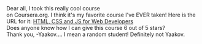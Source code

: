 <!DOCTYPE html>
<html>
<head>
	<title>HOLA</title>
</head>
<body>
	<div>Dear all,
	<span>I took this really cool course
	</span></div>
	<span>on Coursera.org. I think it's
	my favorite course I've EVER taken!
	Here is the URL for it:
	</span>
	<a href="...">HTML, CSS and JS for Web Developers</a>
	<div>
	Does anyone know how I can give this course 6
	out of 5 stars?
	</div>
	<div>
	Thank you,
	-Yaakov.... I mean a random student! Definitely not Yaakov.
	</div>
</body>
</html>
